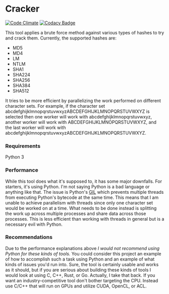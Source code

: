 # Cracker
[![Code Climate](https://codeclimate.com/github/aaronjwood/cracker/badges/gpa.svg)](https://codeclimate.com/github/aaronjwood/cracker)
[![Codacy Badge](https://api.codacy.com/project/badge/grade/3586d4c5ce8840ee9f1ecec1bdb482aa)](https://www.codacy.com/app/aaronjwood/cracker)

This tool applies a brute force method against various types of hashes to try and crack them.
Currently, the supported hashes are:
* MD5
* MD4
* LM
* NTLM
* SHA1
* SHA224
* SHA256
* SHA384
* SHA512

It tries to be more efficient by parallelizing the work performed on different character sets.
For example, if the character set abcdefghijklmnopqrstuvwxyzABCDEFGHIJKLMNOPQRSTUVWXYZ is selected then one worker will work with abcdefghijklmnopqrstuvwxyz, another worker will work with ABCDEFGHIJKLMNOPQRSTUVWXYZ, and the last worker will work with abcdefghijklmnopqrstuvwxyzABCDEFGHIJKLMNOPQRSTUVWXYZ.

### Requirements

Python 3

### Performance

While this tool does what it's supposed to, it has some major downfalls.
For starters, it's using Python. I'm not saying Python is a bad language or anything like that.
The issue is Python's [GIL](https://wiki.python.org/moin/GlobalInterpreterLock) which prevents multiple threads from executing Python's bytecode at the same time.
This means that I am unable to achieve parallelism with threads since only one character set would be worked on at a time.
What needs to be done instead is splitting the work up across multiple processes and share data across those processes.
This is less efficient than working with threads in general but is a necessary evil with Python.


### Recommendations

Due to the performance explanations above *I would not recommend using Python for these kinds of tools.*
You could consider this project an example of how to accomplish such a task using Python and an example of what kinds of issues you'd run into.
Sure, the tool is certainly usable and works as it should, but if you are serious about building these kinds of tools I would look at using C, C++, Rust, or Go.
Actually, I take that back. If you want an industry-competitive tool don't bother targeting the CPU.
Instead use C/C++ that will run on GPUs and utilize CUDA, OpenCL, or ACL.
